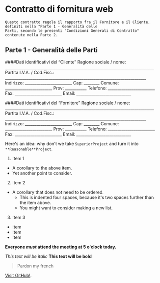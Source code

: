 # Contratto di fornitura web

```
Questo contratto regola il rapporto fra il Fornitore e il Cliente, definiti nella "Parte 1 - Generalità delle 
Parti, secondo le presenti "Condizioni Generali di Contratto" contenute nella Parte 2.
```
## Parte 1 - Generalità delle Parti

####Dati identificativi del “Cliente” 
Ragione sociale / nome: ____________________________________________________________________________
Partita I.V.A. / Cod.Fisc.: ________________________________________________________________________
Indirizzo: ________________________ Cap: ________ Comune: ________________________ Prov: ___________ 
Telefono: ________________________ Fax: ________________________ Email: ____________________________

####Dati identificativi del “Fornitore” 
Ragione sociale / nome: ____________________________________________________________________________
Partita I.V.A. / Cod.Fisc.: ________________________________________________________________________ 
Indirizzo: ________________________ Cap: ________ Comune: ________________________ Prov: ___________ 
Telefono: ________________________ Fax: ________________________ Email: ____________________________


Here's an idea: why don't we take `SuperiorProject` and turn it into `**Reasonable**Project`.

1. Item 1
  * A corollary to the above item.
  * Yet another point to consider.
2. Item 2
  * A corollary that does not need to be ordered.
    * This is indented four spaces, because it's two spaces further than the item above.
    * You might want to consider making a new list.
3. Item 3


* Item
* Item
* Item

**Everyone _must_ attend the meeting at 5 o'clock today.**

*This text will be italic*
**This text will be bold**

> Pardon my french


[Visit GitHub!](www.github.com).
